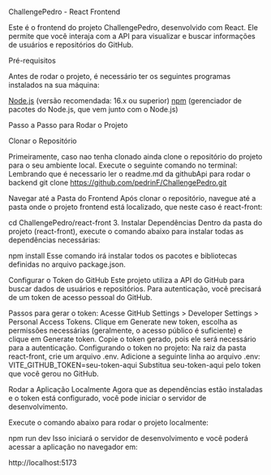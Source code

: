 ChallengePedro - React Frontend

Este é o frontend do projeto ChallengePedro, desenvolvido com React. Ele permite que você interaja com a API para visualizar e buscar informações de usuários e repositórios do GitHub.

Pré-requisitos

Antes de rodar o projeto, é necessário ter os seguintes programas instalados na sua máquina:

 [Node.js](https://nodejs.org/) (versão recomendada: 16.x ou superior)
 [npm](https://www.npmjs.com/) (gerenciador de pacotes do Node.js, que vem junto com o Node.js)

Passo a Passo para Rodar o Projeto

Clonar o Repositório

Primeiramente, caso nao tenha clonado ainda clone o repositório do projeto para o seu ambiente local. Execute o seguinte comando no terminal:
Lembrando que é necessario ler o readme.md da githubApi para rodar o backend
git clone https://github.com/pedrinF/ChallengePedro.git

Navegar até a Pasta do Frontend
Após clonar o repositório, navegue até a pasta onde o projeto frontend está localizado, que neste caso é react-front:

cd ChallengePedro/react-front
3. Instalar Dependências
Dentro da pasta do projeto (react-front), execute o comando abaixo para instalar todas as dependências necessárias:

npm install
Esse comando irá instalar todos os pacotes e bibliotecas definidas no arquivo package.json.

Configurar o Token do GitHub
Este projeto utiliza a API do GitHub para buscar dados de usuários e repositórios. Para autenticação, você precisará de um token de acesso pessoal do GitHub.

Passos para gerar o token:
Acesse GitHub Settings > Developer Settings > Personal Access Tokens.
Clique em Generate new token, escolha as permissões necessárias (geralmente, o acesso público é suficiente) e clique em Generate token.
Copie o token gerado, pois ele será necessário para a autenticação.
Configurando o token no projeto:
Na raiz da pasta react-front, crie um arquivo .env.
Adicione a seguinte linha ao arquivo .env:
VITE_GITHUB_TOKEN=seu-token-aqui
Substitua seu-token-aqui pelo token que você gerou no GitHub.

Rodar a Aplicação Localmente
Agora que as dependências estão instaladas e o token está configurado, você pode iniciar o servidor de desenvolvimento.

Execute o comando abaixo para rodar o projeto localmente:

npm run dev
Isso iniciará o servidor de desenvolvimento e você poderá acessar a aplicação no navegador em:

http://localhost:5173